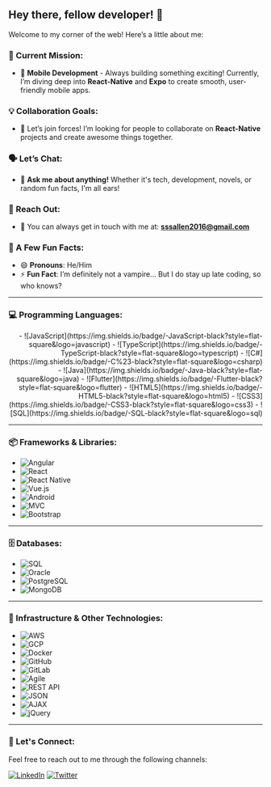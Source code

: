 ## Hey there, fellow developer! 👋

Welcome to my corner of the web! Here’s a little about me:

### 🚀 Current Mission:
- 🔭 **Mobile Development** - Always building something exciting! Currently, I’m diving deep into **React-Native** and **Expo** to create smooth, user-friendly mobile apps.

### 💡 Collaboration Goals:
- 👯 Let’s join forces! I’m looking for people to collaborate on **React-Native** projects and create awesome things together.

### 🗣️ Let’s Chat:
- 💬 **Ask me about anything!** Whether it's tech, development, novels, or random fun facts, I'm all ears!

### 📩 Reach Out:
- 📧 You can always get in touch with me at: **sssallen2016@gmail.com**

### 🌟 A Few Fun Facts:
- 😄 **Pronouns**: He/Him
- ⚡ **Fun Fact**: I’m definitely not a vampire... But I do stay up late coding, so who knows?

---

### 💻 Programming Languages:
<div align="right">
- ![JavaScript](https://img.shields.io/badge/-JavaScript-black?style=flat-square&logo=javascript)
- ![TypeScript](https://img.shields.io/badge/-TypeScript-black?style=flat-square&logo=typescript)
- ![C#](https://img.shields.io/badge/-C%23-black?style=flat-square&logo=csharp)
- ![Java](https://img.shields.io/badge/-Java-black?style=flat-square&logo=java)
- ![Flutter](https://img.shields.io/badge/-Flutter-black?style=flat-square&logo=flutter)
- ![HTML5](https://img.shields.io/badge/-HTML5-black?style=flat-square&logo=html5)
- ![CSS3](https://img.shields.io/badge/-CSS3-black?style=flat-square&logo=css3)
- ![SQL](https://img.shields.io/badge/-SQL-black?style=flat-square&logo=sql)
</div>

---

### 📦 Frameworks & Libraries:
- ![Angular](https://img.shields.io/badge/-Angular-black?style=flat-square&logo=angular)
- ![React](https://img.shields.io/badge/-React-black?style=flat-square&logo=react)
- ![React Native](https://img.shields.io/badge/-React_Native-black?style=flat-square&logo=react)
- ![Vue.js](https://img.shields.io/badge/-Vue.js-black?style=flat-square&logo=vue.js)
- ![Android](https://img.shields.io/badge/-Android-black?style=flat-square&logo=android)
- ![MVC](https://img.shields.io/badge/-MVC-black?style=flat-square&logo=microsoft)
- ![Bootstrap](https://img.shields.io/badge/-Bootstrap-black?style=flat-square&logo=bootstrap)
  
---

### 🗄️ Databases:
- ![SQL](https://img.shields.io/badge/-SQL-black?style=flat-square&logo=sql)
- ![Oracle](https://img.shields.io/badge/-Oracle-black?style=flat-square&logo=oracle)
- ![PostgreSQL](https://img.shields.io/badge/-PostgreSQL-black?style=flat-square&logo=postgresql)
- ![MongoDB](https://img.shields.io/badge/-MongoDB-black?style=flat-square&logo=mongodb)

---

### 🔧 Infrastructure & Other Technologies:
- ![AWS](https://img.shields.io/badge/-AWS-black?style=flat-square&logo=amazonaws)
- ![GCP](https://img.shields.io/badge/-GCP-black?style=flat-square&logo=googlecloud)
- ![Docker](https://img.shields.io/badge/-Docker-black?style=flat-square&logo=docker)
- ![GitHub](https://img.shields.io/badge/-GitHub-black?style=flat-square&logo=github)
- ![GitLab](https://img.shields.io/badge/-GitLab-black?style=flat-square&logo=gitlab)
- ![Agile](https://img.shields.io/badge/-Agile-black?style=flat-square&logo=agile)
- ![REST API](https://img.shields.io/badge/-REST_API-black?style=flat-square&logo=api)
- ![JSON](https://img.shields.io/badge/-JSON-black?style=flat-square&logo=json)
- ![AJAX](https://img.shields.io/badge/-AJAX-black?style=flat-square&logo=ajax)
- ![jQuery](https://img.shields.io/badge/-jQuery-black?style=flat-square&logo=jquery)

---

### 🤝 Let's Connect:
Feel free to reach out to me through the following channels:

[![LinkedIn](https://img.shields.io/badge/-LinkedIn-black?style=flat-square&logo=linkedin)](https://www.linkedin.com)
[![Twitter](https://img.shields.io/badge/-Twitter-black?style=flat-square&logo=twitter)](https://twitter.com)
